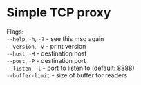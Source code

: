 # Simple TCP proxy #  

Flags:  
`--help`, `-h`, `-?` - see this msg again  
`--version`, `-v` - print version  
`--host`, `-H` - destination host  
`--post`, `-P` - destination port  
`--listen`, `-l` - port to listen to (default: 8888)  
`--buffer-limit` - size of buffer for readers  
